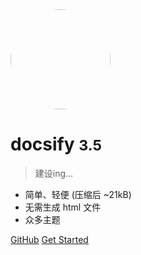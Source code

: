 <!-- _coverpage.md -->
<img width="160px" style="border-radius:50%" bor src="https://q1.qlogo.cn/g?b=qq&nk=242753505&s=640">


<!-- ![logo](https://q1.qlogo.cn/g?b=qq&nk=242753505&s=640) -->

# docsify <small>3.5</small>

> 建设ing...

- 简单、轻便 (压缩后 ~21kB)
- 无需生成 html 文件
- 众多主题

[GitHub](https://github.com/docsifyjs/docsify/)
[Get Started](#Headline)